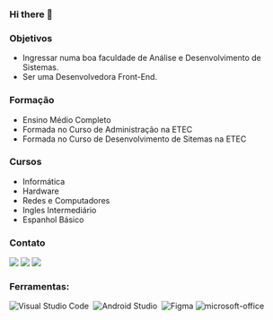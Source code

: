 ### Hi there 👋





### Objetivos

- Ingressar numa boa faculdade de Análise e Desenvolvimento de Sistemas.
- Ser uma Desenvolvedora Front-End.

### Formação

- Ensino Médio Completo
- Formada no Curso de Administração na ETEC
- Formada no Curso de Desenvolvimento de Sitemas na ETEC

### Cursos

- Informática
- Hardware
- Redes e Computadores 
- Ingles Intermediário
- Espanhol Básico


### Contato

<a href="https://instagram.com/cafeinapura98" target="_blank"><img src="https://img.shields.io/badge/-Instagram-0D1117?style=for-the-badge&logo=instagram&logoColor=E4405F&labelColor=0D1117" target="_blank"></a>
<a href = "mailto:isabelavr58@gmail.com"><img src="https://img.shields.io/badge/-Gmail-0D1117?style=for-the-badge&logo=gmail&logoColor=D14836&labelColor=0D1117" target="_blank"></a>
<a href="https://www.linkedin.com/in/isabelaautaof/" target="_blank"><img src="https://img.shields.io/badge/-LinkedIn-0D1117?style=for-the-badge&logo=linkedin&logoColor=0077B5&labelColor=0D1117" target="_blank"></a>

### Ferramentas:

![Visual Studio Code](https://img.shields.io/badge/-Visual%20Studio%20Code-0D1117?style=for-the-badge&logo=visual-studio-code&logoColor=007ACC&labelColor=0D1117)&nbsp;
![Android Studio](https://img.shields.io/badge/Android_Studio-0D1117?style=for-the-badge&logo=android-studio&logoColor=3DDC84&labelColor=0D1117)&nbsp;
![Figma](https://img.shields.io/badge/Figma-0D1117?logo=figma&logoColor=white&style=for-the-badge)
![microsoft-office](https://img.shields.io/badge/-microsoft_office-0D1117?style=for-the-badge&logo=microsoft-office&logoColor=D83B01&labelColor=0D1117)&nbsp;
